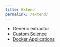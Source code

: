 ```yaml
---
title: Extend
permalink: /extend/
---
```


  - Generic extractor
  - [Custom Science](/extend/custom-science/)
  - [Docker Applications](/extend/docker-applications/)

